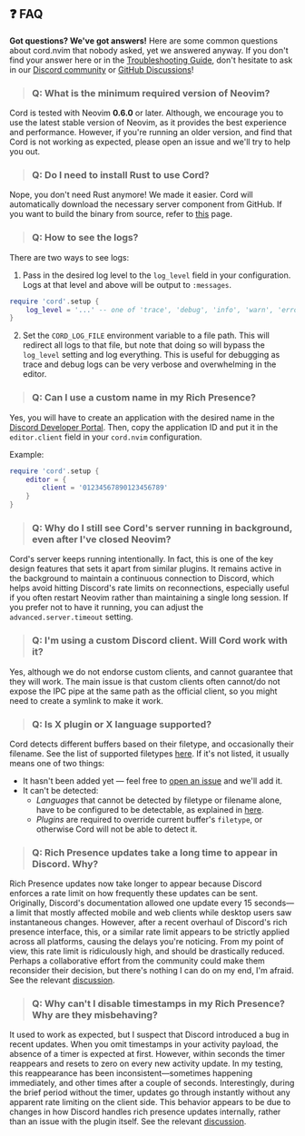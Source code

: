## ❓ FAQ

**Got questions? We've got answers!**  Here are some common questions about cord.nvim that nobody asked, yet we answered anyway. If you don't find your answer here or in the [Troubleshooting Guide](./Troubleshooting.md), don't hesitate to ask in our [Discord community](https://discord.gg/q9rC4bjCHv) or [GitHub Discussions](https://github.com/vyfor/cord.nvim/discussions)!

> ### Q: What is the minimum required version of Neovim?

Cord is tested with Neovim **0.6.0** or later. Although, we encourage you to use the latest stable version of Neovim, as it provides the best experience and performance. However, if you're running an older version, and find that Cord is not working as expected, please open an issue and we'll try to help you out.

> ### Q: Do I need to install Rust to use Cord?

Nope, you don't need Rust anymore! We made it easier. Cord will automatically download the necessary server component from GitHub. If you want to build the binary from source, refer to [this](./Build.md) page.

> ### Q: How to see the logs?

There are two ways to see logs:

1. Pass in the desired log level to the `log_level` field in your configuration. Logs at that level and above will be output to `:messages`.

```lua
require 'cord'.setup {
    log_level = '...' -- one of 'trace', 'debug', 'info', 'warn', 'error'
}
```

2. Set the `CORD_LOG_FILE` environment variable to a file path. This will redirect all logs to that file, but note that doing so will bypass the `log_level` setting and log everything. This is useful for debugging as trace and debug logs can be very verbose and overwhelming in the editor.

> ### Q: Can I use a custom name in my Rich Presence?

Yes, you will have to create an application with the desired name in the [Discord Developer Portal](https://discord.com/developers/applications).
Then, copy the application ID and put it in the `editor.client` field in your `cord.nvim` configuration.

Example:
```lua
require 'cord'.setup {
    editor = {
        client = '01234567890123456789'
    }
}
```

> ### Q: Why do I still see Cord's server running in background, even after I've closed Neovim?

Cord's server keeps running intentionally. In fact, this is one of the key design features that sets it apart from similar plugins. It remains active in the background to maintain a continuous connection to Discord, which helps avoid hitting Discord's rate limits on reconnections, especially useful if you often restart Neovim rather than maintaining a single long session. If you prefer not to have it running, you can adjust the `advanced.server.timeout` setting.

> ### Q: I'm using a custom Discord client. Will Cord work with it?

Yes, although we do not endorse custom clients, and cannot guarantee that they will work. The main issue is that custom clients often cannot/do not expose the IPC pipe at the same path as the official client, so you might need to create a symlink to make it work.

> ### Q: Is X plugin or X language supported?

Cord detects different buffers based on their filetype, and occasionally their filename. See the list of supported filetypes [here](https://github.com/vyfor/cord.nvim/blob/master/lua/cord/plugin/activity/mappings.lua). If it's not listed, it usually means one of two things:
- It hasn't been added yet — feel free to [open an issue](https://github.com/vyfor/cord.nvim/issues/new/choose) and we'll add it.
- It can't be detected:
  - *Languages* that cannot be detected by filetype or filename alone, have to be configured to be detectable, as explained in [here](https://github.com/vyfor/cord.nvim/wiki/Assets#-tip).
  - *Plugins* are required to override current buffer's `filetype`, or otherwise Cord will not be able to detect it.

> ### Q: Rich Presence updates take a long time to appear in Discord. Why?

Rich Presence updates now take longer to appear because Discord enforces a rate limit on how frequently these updates can be sent. Originally, Discord's documentation allowed one update every 15 seconds—a limit that mostly affected mobile and web clients while desktop users saw instantaneous changes. However, after a recent overhaul of Discord's rich presence interface, this, or a similar rate limit appears to be strictly applied across all platforms, causing the delays you're noticing. From my point of view, this rate limit is ridiculously high, and should be drastically reduced. Perhaps a collaborative effort from the community could make them reconsider their decision, but there's nothing I can do on my end, I'm afraid. See the relevant [discussion](https://github.com/vyfor/cord.nvim/discussions/196).

> ### Q: Why can't I disable timestamps in my Rich Presence? Why are they misbehaving?

It used to work as expected, but I suspect that Discord introduced a bug in recent updates. When you omit timestamps in your activity payload, the absence of a timer is expected at first. However, within seconds the timer reappears and resets to zero on every new activity update. In my testing, this reappearance has been inconsistent—sometimes happening immediately, and other times after a couple of seconds. Interestingly, during the brief period without the timer, updates go through instantly without any apparent rate limiting on the client side. This behavior appears to be due to changes in how Discord handles rich presence updates internally, rather than an issue with the plugin itself. See the relevant [discussion](https://github.com/vyfor/cord.nvim/discussions/196#discussioncomment-12221577).